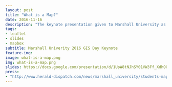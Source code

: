 ```yaml
---
layout: post
title: "What is a Map?"
date: 2016-11-16
description: "The keynote presentation given to Marshall University as part of their 2016 GIS Day activities. The event included 50 high school students from area hgih schools, with poster presentations from 20 Marshall undergradutes."
tags:
- leaflet
- slides
- mapbox
subtitle: Marshall Univerity 2016 GIS Day Keynote
feature-img:
image: what-is-a-map.png
img: what-is-a-map.png
slides: https://docs.google.com/presentation/d/1UpW8tNJhSY01VW3Ff_XdhOQR-b8WOLPl-jtT36jhynY/embed?start=false&loop=false&delayms=3000
press: 
- "http://www.herald-dispatch.com/news/marshall_university/students-map-futures-in-gis-day-at-marshall/article_5efdc75f-9e28-5adb-a62b-5fabd8d7ee5c.html" 
---
```

